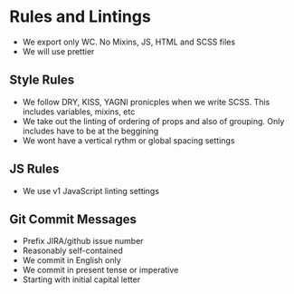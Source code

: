 # Rules and Lintings
* We export only WC. No Mixins, JS, HTML and SCSS files
* We will use prettier

## Style Rules
* We follow DRY, KISS, YAGNI pronicples when we write SCSS. This includes variables, mixins, etc
* We take out the linting of ordering of props and also of grouping. Only includes have to be at the beggining
* We wont have a vertical rythm or global spacing settings

## JS Rules
* We use v1 JavaScript linting settings

## Git Commit Messages
* Prefix JIRA/github issue number
* Reasonably self-contained
* We commit in English only
* We commit in present tense or imperative
* Starting with initial capital letter 

